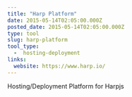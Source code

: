 ```yaml
---
title: "Harp Platform"
date: 2015-05-14T02:05:00.000Z
posted_date: 2015-05-14T02:05:00.000Z
type: tool
slug: harp-platform
tool_type: 
  -  hosting-deployment
links:
  website: https://www.harp.io/
---
```

Hosting/Deployment Platform for Harpjs




